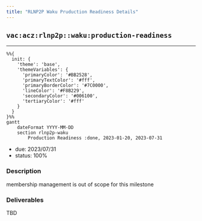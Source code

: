 ```yaml
---
title: "RLNP2P Waku Pruduction Readiness Details"
---
```

## `vac:acz:rlnp2p::waku:production-readiness`
---

```mermaid
%%{ 
  init: { 
    'theme': 'base', 
    'themeVariables': { 
      'primaryColor': '#BB2528', 
      'primaryTextColor': '#fff', 
      'primaryBorderColor': '#7C0000', 
      'lineColor': '#F8B229', 
      'secondaryColor': '#006100', 
      'tertiaryColor': '#fff' 
    } 
  } 
}%%
gantt
	dateFormat YYYY-MM-DD 
	section rlnp2p-waku
		Production Readiness :done, 2023-01-20, 2023-07-31
```
- due: 2023/07/31
- status: 100%

### Description
membership management is out of scope for this milestone

### Deliverables
TBD
